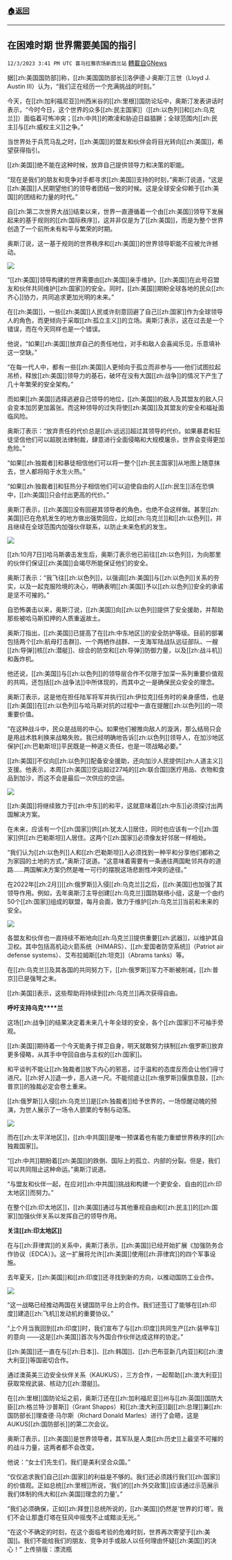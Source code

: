 ###  [:house:返回](README.md)
---


## 在困难时期 世界需要美国的指引
`12/3/2023 3:41 PM UTC 喜马拉雅农场新西兰站` [轉載自GNews](https://gnews.org/articles/2066370)

         

据[[zh:美国国防部]]称，[[zh:美国国防部长]]洛伊德·J·奥斯汀三世（Lloyd J. Austin III）认为，“我们正在经历一个充满挑战的时刻。”

今天，在[[zh:加利福尼亚]]州西米谷的[[zh:里根]]国防论坛中，奥斯汀发表讲话时表示，“今时今日，这个世界的众多[[zh:民主国家]]（[[zh:以色列]]和[[zh:乌克兰]]）面临着可怖冲突；[[zh:中共]]的欺凌和胁迫日益猖獗；全球范围内[[zh:民主]]与[[zh:威权主义]]之争。”

当世界处于兵荒马乱之时，[[zh:美国]]的盟友和伙伴会将目光转向[[zh:美国]]，希望获得指引。

[[zh:美国]]绝不能在这种时候，放弃自己提供领导力和决策的职能。

“现在是我们的朋友和竞争对手都寻求[[zh:美国]]支持的时刻，”奥斯汀说道，“这是[[zh:美国]]人民期望他们的领导者团结一致的时候。这是全球安全仰赖于[[zh:美国]]的团结和力量的时代。”

自[[zh:第二次世界大战]]结束以来，世界一直遵循着一个由[[zh:美国]]领导下发展起来的基于规则的[[zh:国际秩序]]，这并非仅是为了[[zh:美国]]，而是为整个世界创造了一个前所未有和平与繁荣的时期。

奥斯汀说，这一基于规则的世界秩序和[[zh:美国]]的世界领导职能不应被允许撼动。

![](ipfs://QmbmkHQgjQEMkKoZGVf6sNy1Ea8JzcetuPL5EfFfze8XcM?.png)

“[[zh:美国]]领导构建的世界需要由[[zh:美国]]亲手维护。[[zh:美国]]在此号召盟友和伙伴共同维护[[zh:国家]]的安全。同时，[[zh:美国]]期盼全球各地的民众[[zh:齐心]]协力，共同追求更加光明的未来。”

在[[zh:美国]]，一些[[zh:美国]]人民或许刻意回避了自己[[zh:国家]]作为全球领导人的角色，而更倾向于采取[[zh:孤立主义]]的立场。奥斯汀表示，这在过去是一个错误，而在今天同样也是一个错误。

他说，“如果[[zh:美国]]放弃自己的责任地位，对手和敌人会喜闻乐见，乐意填补这一空缺。”

“在每一代人中，都有一些[[zh:美国]]人更倾向于孤立而非参与——他们试图拉起吊桥，释放[[zh:美国]]领导力的基石，破坏在没有大国[[zh:战争]]的情况下产生了几十年繁荣的安全架构。”

而如果[[zh:美国]]选择逃避自己领导的地位，[[zh:美国]]的敌人及其盟友的敌人只会变本加厉更加嚣张。而这种领导的过失将使[[zh:美国]]及其盟友的安全和福祉面临风险。

奥斯汀表示：“放弃责任的代价总是[[zh:远远]]超过其领导的代价。如果暴君和狂徒坚信他们可以超脱法律制裁，肆意进行全面侵略和大规模屠杀，世界会变得更加危险。”

“如果[[zh:独裁者]]和暴徒相信他们可以将一整个[[zh:民主国家]]从地图上随意抹去，世人都将陷于水生火热。”

“如果[[zh:独裁者]]和狂热分子相信他们可以迫使自由的人[[zh:民生]]活在恐惧中，[[zh:美国]]只会付出更高的代价。”

奥斯汀表示，[[zh:美国]]没有回避其领导者的角色，也绝不会这样做。甚至[[zh:美国]]已在危机发生的地方做出强势回应，比如[[zh:乌克兰]]和[[zh:以色列]]，并且继续在全球范围内加强伙伴联系，以防止未来危机的发生。

![](ipfs://QmVfGei4D3ouMfr3ZHirrwGHrwMuFkY17ACy7iRA2NcC9z?.png)

[[zh:10月7日]]哈马斯袭击发生后，奥斯汀表示他已前往[[zh:以色列]]，为向那里的伙伴们保证[[zh:美国]]会竭尽所能保证他们的安全。

奥斯汀表示：“我飞往[[zh:以色列]]，以强调[[zh:美国]]与[[zh:以色列]]关系的夯实，以及一起克服险境的决心，明确表明[[zh:美国]]予以[[zh:以色列]]安全的承诺是坚不可摧的。”

自恐怖袭击以来，奥斯汀说，[[zh:美国]]向[[zh:以色列]]提供了安全援助，并帮助那些被哈马斯扣押的人质重返故土。

奥斯汀指出，[[zh:美国]]已提高了在[[zh:中东地区]]的安全防护等级。目前的部署包括两个[[zh:航母打击群]]、一个两栖作战群、一支海军陆战队远征部队、一艘[[zh:导弹]]核[[zh:潜艇]]、综合的防空和[[zh:导弹]]防御力量，以及[[zh:战斗机]]和轰炸机。

他还说，[[zh:美国]]与[[zh:以色列]]的领导层合作不仅限于加深一系列重要价值观的共鸣，还包括[[zh:战争法]]中所体现的，而其中之一是确保民众安全的理念。

奥斯汀表示，这是他在担任陆军将军并执行[[zh:伊拉克]]任务时的亲身感悟，也是[[zh:美国]]在[[zh:以色列]]与哈马斯对抗的过程中一直在提醒[[zh:以色列]]的一项重要价值。

“在这种战斗中，民众是战局的中心。如果他们被推向敌人的漩涡，那么结局只会是用战术胜利换来战略失败。我已经明确地告诉[[zh:以色列]]领导人，在加沙地区保护[[zh:巴勒斯坦]]平民既是一种道义责任，也是一项战略必要。”

[[zh:美国]]不仅向[[zh:以色列]]配备安全援助，还向加沙人民提供[[zh:人道主义]]支援。他表示，本周[[zh:美国]]空运超过27吨的[[zh:联合国]]医疗用品、衣物和食品到加沙，而这不会是最后一次供应的空运。

![](ipfs://QmRmbWD1JqjrtuhTbegWTwMpXhFfigGfyrJGRVALehGB2L?.png)

[[zh:美国]]将继续致力于[[zh:中东]]的和平，这就意味着[[zh:中东]]必须探讨出两国解决方案。

在未来，应该有一个[[zh:国家]]供[[zh:犹太人]]居住，同时也应该有一个[[zh:国家]]供[[zh:巴勒斯坦]]人居住。这两个[[zh:国家]]必须像友好邻居一样相处。

“我们认为[[zh:以色列]]人和[[zh:巴勒斯坦]]人必须找到一种平和分享他们都称之为家园的土地的方式，”奥斯汀说道。"这意味着需要有一条通往两国毗邻共存的道路……两国解决方案仍然是唯一可行的摆脱这场悲剧性冲突的途径。”

在2022年[[zh:2月]][[zh:俄罗斯]]入侵[[zh:乌克兰]]之后，[[zh:美国]]也加强了其领导作用。例如，去年奥斯汀主导创建[[zh:乌克兰]]国防联络小组，这是一个由约50个[[zh:国家]]组成的联盟，每月会面，致力于维护[[zh:乌克兰]]当前和未来的安全。

![](ipfs://QmXhv7VHwuHmRvPQHr9R8KAKVBQmYpEWTcnZW98g9XiQFw?.png)

各盟友和伙伴也一直持续不断地向[[zh:乌克兰]]提供重要[[zh:武器]]，以维护其自卫权。其中包括高机动火箭系统（HIMARS）、[[zh:爱国者防空系统]]（Patriot air defense systems）、艾布拉姆斯[[zh:坦克]]（Abrams tanks）等。

在[[zh:乌克兰]]及其各国的共同努力下，[[zh:俄罗斯]]军力不断被削减，[[zh:普京]]已是强弩之末。

[[zh:美国]]表示，这些帮助将持续到[[zh:乌克兰]]再次获得自由。

**呼吁支持****乌****克****兰**

这场[[zh:战争]]的结果决定着未来几十年全球的安全，各个[[zh:国家]]不可袖手旁观。

[[zh:美国]]期待着一个今天能勇于捍卫自身，明天就敢努力挟制[[zh:俄罗斯]]放弃更多侵略，从其手中夺回自由与主权的[[zh:国家]]。



和平谈判不能让[[zh:独裁者]]放下内心的邪恶，过于温和的态度反而会让他们得寸进尺。[[zh:好人]]退一步，恶人进一尺。不能彻底让[[zh:俄罗斯]]偃旗息鼓，[[zh:普京]]的独裁必定会卷土重来。

[[zh:俄罗斯]]入侵[[zh:乌克兰]]是[[zh:独裁者]]给予世界的，一场惊醒动魄的预演，为世人展示了一场令人颤栗的专制与动荡。

![](ipfs://QmR4cp36JCDU6CGBYXJ32Mu7KpduXCKX1rFNBXP6pfQy6L?.png)

而在[[zh:太平洋地区]]，[[zh:中共国]]是唯一预谋着也有能力重塑世界秩序的[[zh:独裁国家]]。

“[[zh:中共]]期盼着[[zh:美国]]的跌倒、国际上的孤立、内部的分裂。但是，我们可以共同阻止这种命运。”奥斯汀说道。

“与盟友和伙伴一起，在应对[[zh:中共国]]挑战和构建一个更安全、自由的[[zh:印太地区]]而努力。”

在整个[[zh:印太地区]]，[[zh:美国]]通过与其他重视自由和[[zh:民主]]的[[zh:国家]]加强伙伴关系以发挥自己的领导作用。

**关注[[zh:印太地区]]**

在与[[zh:菲律宾]]的关系中，奥斯汀表示，[[zh:美国]]已经开始扩展《加强防务合作协议（EDCA）》。这一扩展将允许[[zh:美国]]使用[[zh:菲律宾]]的四个军事设施。

去年夏天，[[zh:美国]]和[[zh:印度]]还寻找到新的方向，以推动国防工业合作。

![](ipfs://QmbvcRjw943Av6dUW5QzNdBB3a6ynueBBGw8ruURRBaQWg?.png)

“这一战略已经推动两国在关键国防平台上的合作。我们还签订了能够在[[zh:印度]]建造[[zh:飞机]]发动机的重要协议。”

“上个月当我回到[[zh:印度]]时，我们宣布了与[[zh:印度]]共同生产[[zh:装甲车]]的意向 ——这是[[zh:美国]]首次与外国合作伙伴达成这样的协定。”

[[zh:美国]]还一直在与[[zh:日本]]、[[zh:韩国]]、[[zh:巴布亚新几内亚]]和[[zh:澳大利亚]]等国密切合作。

通过澳英美三边安全伙伴关系（KAUKUS），三方合作，一起帮助[[zh:澳大利亚]]获取常规武装、核动力[[zh:潜艇]]。

在[[zh:里根]]国防论坛之前，奥斯汀还在[[zh:加利福尼亚]]州与[[zh:英国]]国防大臣[[zh:格兰特·沙普斯]]（Grant Shapps）和[[zh:澳大利亚]]副[[zh:总理]]兼[[zh:国防部长]]理查德·马尔斯（Richard Donald Marles）进行了会晤，这是AUKUS[[zh:国防部长]]的第二次会议。

奥斯汀表示，[[zh:美国]]是世界领导者，其军队是人类[[zh:历史]]上最坚不可摧的的战斗力量，这两者都不会改变。

他说：“女士们先生们，我们是美利坚合众国。”

“仅仅追求我们自己[[zh:国家]]的利益是不够的。我们还必须践行我们[[zh:国家]]的价值观。正如总统[[zh:里根]]所说，‘我们的[[zh:外交政策]]应该通过示范展示我们体制的伟大和[[zh:美国]]理念的力量’。”

“我们必须确保，正如[[zh:拜登]]总统所说的，[[zh:美国]]仍然是‘世界的灯塔’。我们不会让那盏灯塔在狂风中摇曳不止或黯淡无光。”

“在这个不确定的时刻，在这个面临考验的危难时刻，世界再次寄望于[[zh:美国]]。我们不能给我们的朋友、竞争对手或敌人以任何理由怀疑[[zh:美国]]的决心！”
上传排版：漂流瓶
